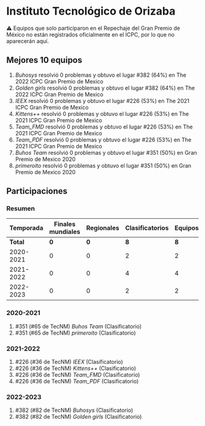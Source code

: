 # Instituto Tecnológico de Orizaba

:warning: Equipos que solo participaron en el Repechaje del Gran Premio de México no están registrados oficialmente en el ICPC, por lo que no aparecerán aquí.

## Mejores 10 equipos

1. _Buhosys_ resolvió 0 problemas y obtuvo el lugar #382 (64%) en The 2022 ICPC Gran Premio de Mexico
1. _Golden girls_ resolvió 0 problemas y obtuvo el lugar #382 (64%) en The 2022 ICPC Gran Premio de Mexico
1. _IEEX_ resolvió 0 problemas y obtuvo el lugar #226 (53%) en The 2021 ICPC Gran Premio de Mexico
1. _Kittens++_ resolvió 0 problemas y obtuvo el lugar #226 (53%) en The 2021 ICPC Gran Premio de Mexico
1. _Team_FMD_ resolvió 0 problemas y obtuvo el lugar #226 (53%) en The 2021 ICPC Gran Premio de Mexico
1. _Team_PDF_ resolvió 0 problemas y obtuvo el lugar #226 (53%) en The 2021 ICPC Gran Premio de Mexico
1. _Buhos Team_ resolvió 0 problemas y obtuvo el lugar #351 (50%) en Gran Premio de Mexico 2020
1. _primeroito_ resolvió 0 problemas y obtuvo el lugar #351 (50%) en Gran Premio de Mexico 2020

## Participaciones

### Resumen

| Temporada | Finales mundiales | Regionales | Clasificatorios | Equipos |
| --- | --- | --- | --- | --- |
| **Total** | **0** | **0** | **8** | **8** |
| 2020-2021 | 0 | 0 | 2 | 2 |
| 2021-2022 | 0 | 0 | 4 | 4 |
| 2022-2023 | 0 | 0 | 2 | 2 |

### 2020-2021

1. #351 (#65 de TecNM) _Buhos Team_ (Clasificatorio)
1. #351 (#65 de TecNM) _primeroito_ (Clasificatorio)

### 2021-2022

1. #226 (#36 de TecNM) _IEEX_ (Clasificatorio)
1. #226 (#36 de TecNM) _Kittens++_ (Clasificatorio)
1. #226 (#36 de TecNM) _Team_FMD_ (Clasificatorio)
1. #226 (#36 de TecNM) _Team_PDF_ (Clasificatorio)

### 2022-2023

1. #382 (#82 de TecNM) _Buhosys_ (Clasificatorio)
1. #382 (#82 de TecNM) _Golden girls_ (Clasificatorio)



